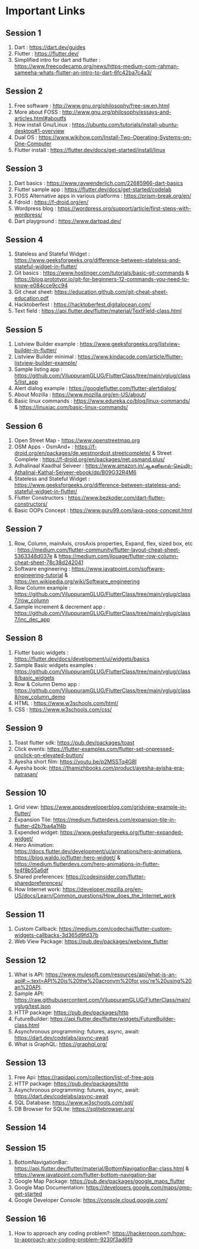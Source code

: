 # Important Links

## Session 1
1. Dart : https://dart.dev/guides
2. Flutter : https://flutter.dev/
3. Simplified intro for dart and flutter : https://www.freecodecamp.org/news/https-medium-com-rahman-sameeha-whats-flutter-an-intro-to-dart-6fc42ba7c4a3/

## Session 2
1. Free software : http://www.gnu.org/philosophy/free-sw.en.html
2. More about FOSS : http://www.gnu.org/philosophy/essays-and-articles.html#aboutfs
3. How install Gnu/Linux : https://ubuntu.com/tutorials/install-ubuntu-desktop#1-overview
4. Dual OS : https://www.wikihow.com/Install-Two-Operating-Systems-on-One-Computer
5. Flutter install : https://flutter.dev/docs/get-started/install/linux

## Session 3
1. Dart basics : https://www.raywenderlich.com/22685966-dart-basics
2. Flutter sample app : https://flutter.dev/docs/get-started/codelab
3. FOSS Alternative apps in various platforms : https://prism-break.org/en/
4. Fdroid : https://f-droid.org/en/
5. Wordpress blog : https://wordpress.org/support/article/first-steps-with-wordpress/
6. Dart playground : https://www.dartpad.dev/

## Session 4
1. Stateless and Stateful Widget : https://www.geeksforgeeks.org/difference-between-stateless-and-stateful-widget-in-flutter/
2. Git basics : https://www.hostinger.com/tutorials/basic-git-commands & https://blog.prototypr.io/git-for-beginners-12-commands-you-need-to-know-e084cce9cc94
3. Git cheat sheet: https://education.github.com/git-cheat-sheet-education.pdf
4. Hacktoberfest : https://hacktoberfest.digitalocean.com/
5. Text field : https://api.flutter.dev/flutter/material/TextField-class.html

## Session 5
1. Listview Builder example : https://www.geeksforgeeks.org/listview-builder-in-flutter/
2. Listview Builder minimal : https://www.kindacode.com/article/flutter-listview-builder-example/
3. Sample listing app : https://github.com/ViluppuramGLUG/FlutterClass/tree/main/vglug/class5/list_app
4. Alert dialog example : https://googleflutter.com/flutter-alertdialog/
5. About Mozilla : https://www.mozilla.org/en-US/about/
6. Basic linux commands : https://www.edureka.co/blog/linux-commands/  & https://linuxiac.com/basic-linux-commands/

## Session 6
1. Open Street Map - https://www.openstreetmap.org
2. OSM Apps - OsmAnd+ : https://f-droid.org/en/packages/de.westnordost.streetcomplete/ & Street Complete : https://f-droid.org/en/packages/net.osmand.plus/
3. Adhalinaal Kaadhal Seiveer : https://www.amazon.in/ஆதனிலால்-செய்வீர்-Athalinal-Kathal-Seiveer-ebook/dp/B09G32R4M6 
4. Stateless and Stateful Widget : https://www.geeksforgeeks.org/difference-between-stateless-and-stateful-widget-in-flutter/
5. Flutter Constructors : https://www.bezkoder.com/dart-flutter-constructors/
6. Basic OOPs Concept : https://www.guru99.com/java-oops-concept.html
  
## Session 7
1. Row, Column, mainAxis, crosAxis properties, Expand, flex, sized box, etc : https://medium.com/flutter-community/flutter-layout-cheat-sheet-5363348d037e & https://medium.com/jlouage/flutter-row-column-cheat-sheet-78c38d242041
2. Software engineering : https://www.javatpoint.com/software-engineering-tutorial & https://en.wikipedia.org/wiki/Software_engineering
3. Row Column example : https://github.com/ViluppuramGLUG/FlutterClass/tree/main/vglug/class7/row_column
4. Sample increment & decrement app : https://github.com/ViluppuramGLUG/FlutterClass/tree/main/vglug/class7/inc_dec_app

## Session 8
1. Flutter basic widgets : https://flutter.dev/docs/development/ui/widgets/basics
2. Sample Basic widgets examples : https://github.com/ViluppuramGLUG/FlutterClass/tree/main/vglug/class8/basic_widgets
3. Row & Column Demo app : https://github.com/ViluppuramGLUG/FlutterClass/tree/main/vglug/class8/row_column_demo
4. HTML : https://www.w3schools.com/html/
5. CSS : https://www.w3schools.com/css/

## Session 9
1. Toast flutter sdk: https://pub.dev/packages/toast
2. Click events: https://flutter-examples.com/flutter-set-onpressed-onclick-on-elevated-button/
3. Ayesha short film: https://youtu.be/p2MSSTq4G8I
4. Ayesha book: https://thamizhbooks.com/product/ayesha-ayisha-era-natrasan/

## Session 10
1. Grid view: https://www.appsdeveloperblog.com/gridview-example-in-flutter/
2. Expansion Tile: https://medium.flutterdevs.com/expansion-tile-in-flutter-d2b7ba4a1f4b
3. Expended widget: https://www.geeksforgeeks.org/flutter-expanded-widget/
4. Hero Animation: https://docs.flutter.dev/development/ui/animations/hero-animations, https://blog.waldo.io/flutter-hero-widget/ & https://medium.flutterdevs.com/hero-animations-in-flutter-fe4f8b55a6df
5. Shared preferences: https://codesinsider.com/flutter-sharedpreferences/
6. How Internet work: https://developer.mozilla.org/en-US/docs/Learn/Common_questions/How_does_the_Internet_work

## Session 11
1. Custom Callback: https://medium.com/codechai/flutter-custom-widgets-callbacks-3d365d9fd37b
2. Web View Package: https://pub.dev/packages/webview_flutter

## Session 12
1. What is API: https://www.mulesoft.com/resources/api/what-is-an-api#:~:text=API%20is%20the%20acronym%20for,you're%20using%20an%20API.
2. Sample API: https://raw.githubusercontent.com/ViluppuramGLUG/FlutterClass/main/vglug/test.json
3. HTTP package: https://pub.dev/packages/http 
4. FutureBuilder: https://api.flutter.dev/flutter/widgets/FutureBuilder-class.html
5. Asynchronous programming: futures, async, await: https://dart.dev/codelabs/async-await
6. What is GraphQL: https://graphql.org/

## Session 13
1. Free Api: https://rapidapi.com/collection/list-of-free-apis
2. HTTP package: https://pub.dev/packages/http 
3. Asynchronous programming: futures, async, await: https://dart.dev/codelabs/async-await
4. SQL Database: https://www.w3schools.com/sql/
5. DB Browser for SQLite: https://sqlitebrowser.org/

## Session 14

## Session 15
1. BottomNavigationBar: https://api.flutter.dev/flutter/material/BottomNavigationBar-class.html & https://www.javatpoint.com/flutter-bottom-navigation-bar
2. Google Map Package: https://pub.dev/packages/google_maps_flutter 
3. Google Map Documentation: https://developers.google.com/maps/gmp-get-started
4. Google Developer Console: https://console.cloud.google.com/

## Session 16
1. How to approach any coding problem?: https://hackernoon.com/how-to-approach-any-coding-problem-9230f3ad6f9
